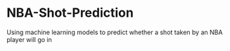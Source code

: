 # NBA-Shot-Prediction
Using machine learning models to predict whether a shot taken by an NBA player will go in
